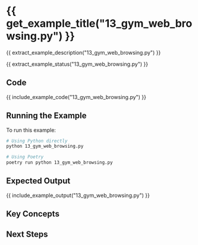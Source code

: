 # {{ get_example_title("13_gym_web_browsing.py") }}

{{ extract_example_description("13_gym_web_browsing.py") }}

{{ extract_example_status("13_gym_web_browsing.py") }}

## Code

{{ include_example_code("13_gym_web_browsing.py") }}

## Running the Example

To run this example:

```bash
# Using Python directly
python 13_gym_web_browsing.py

# Using Poetry
poetry run python 13_gym_web_browsing.py
```

## Expected Output

{{ include_example_output("13_gym_web_browsing.py") }}

## Key Concepts

<!-- This section should be manually filled in with key concepts demonstrated by the example -->

## Next Steps

<!-- This section should be manually filled in with links to related examples or documentation --> 
